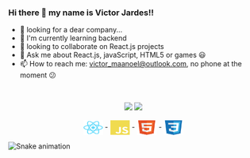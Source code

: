 ### Hi there 👋 my name is Victor Jardes!!


- 🔭 looking for a dear company...
- 🌱 I'm currently learning backend
- 👯 looking to collaborate on React.js projects
- 💬 Ask me about React.js, javaScript, HTML5 or games 😃
- 📫 How to reach me: victor_maanoel@outlook.com, no phone at the moment 😕
<!-- 
- 😄 Pronouns: 
- ⚡ Fun fact: ...
-->
##

<div align="center"><br>
   <img height="180em" src="https://github-readme-stats.vercel.app/api?username=victor-jardes&show_icons=true&theme=dracula&include_all_commits=true&count_private=true"/>
  <img height="180em" src="https://github-readme-stats.vercel.app/api/top-langs/?username=rafaballerini&layout=compact&langs_count=7&theme=dracula"/>
</div>

<div align="center"><br>
  <img align="center" alt="Icon-React.js" height="30" width="40" src="https://raw.githubusercontent.com/devicons/devicon/master/icons/react/react-original.svg">
  -
  <img align="center" alt="Icon-javaScript" height="30" width="40" src="https://raw.githubusercontent.com/devicons/devicon/master/icons/javascript/javascript-plain.svg">
  -
  <img align="center" alt="Icon-HTML5" height="30" width="40" src="https://raw.githubusercontent.com/devicons/devicon/master/icons/html5/html5-original.svg">
  -
  <img align="center" alt="icon-CSS3" height="30" width="40" src="https://raw.githubusercontent.com/devicons/devicon/master/icons/css3/css3-original.svg">
  
</div>

 ![Snake animation](https://github.com/victor-jardes/victor-jardes/blob/output/github-contribution-grid-snake.svg)
